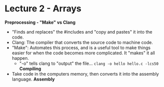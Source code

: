 # Lecture 2 - Arrays

**Preprocessing - "Make" vs Clang**
- "Finds and replaces" the #includes and "copy and pastes" it into the code.
- Clang: The compiler that converts the source code to machine code.
- "Make": Automates this process, and is a useful tool to make things easier for when the code becomes more complicated. It "makes" it all happen.
  - "-o" tells clang to "output" the file... ```clang -o hello hello.c -lcs50```
**Compiling**
- Take code in the computers memory, then converts it into the assembly language.
**Assembly**
